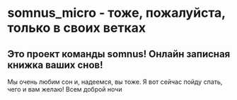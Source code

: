 # somnus_micro - тоже, пожалуйста, только в своих ветках
## Это проект команды somnus! Онлайн записная книжка ваших снов! 
Мы очень любим сон и, надеемся, вы тоже. Я вот сейчас пойду спать, чего и вам желаю! Всем доброй ночи
